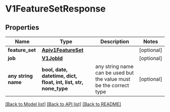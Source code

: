 # V1FeatureSetResponse


## Properties
Name | Type | Description | Notes
------------ | ------------- | ------------- | -------------
**feature_set** | [**Apiv1FeatureSet**](Apiv1FeatureSet.md) |  | [optional] 
**job** | [**V1JobId**](V1JobId.md) |  | [optional] 
**any string name** | **bool, date, datetime, dict, float, int, list, str, none_type** | any string name can be used but the value must be the correct type | [optional]

[[Back to Model list]](../README.md#documentation-for-models) [[Back to API list]](../README.md#documentation-for-api-endpoints) [[Back to README]](../README.md)


